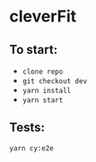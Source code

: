 # cleverFit

## To start:

- `clone repo`
- `git checkout dev`
- `yarn install`
- `yarn start`

## Tests:

`yarn cy:e2e`

